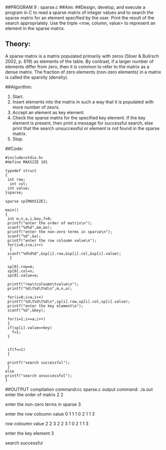 ##PROGRAM 9 : sparse.c
##Aim:
##Design, develop, and execute a program in C to read a sparse matrix of integer values and to search the sparse matrix for an element specified by the user. Print the result of the search appropriately. Use the triple <row, column, value> to represent an element in the sparse matrix.

## Theory:
A sparse matrix is a matrix populated primarily with zeros (Stoer & Bulirsch 2002, p. 619) as elements of the table. By contrast, if a larger number of elements differ from zero, then it is common to refer to the matrix as a dense matrix. The fraction of zero elements (non-zero elements) in a matrix is called the sparsity (density).


##Algorithm:
1. Start.
2. Insert elements into the matrix in such a way that it is populated with more number of zeors.
3. Accept an element as key element.
4. Check the sparse matrix for the specified key element. If the key element is present, then print a message for successful search, else print that the search unsuccessful or element is not found in the sparse matrix.
5. Stop.

##Code:

    #include<stdio.h>
    #define MAXSIZE 101

    typedef struct
    {
     int row;
      int col;
     int value;
    }sparse;

    sparse sp[MAXSIZE];

    main()
    {
     int m,n,a,i,key,f=0;
     printf("enter the order of matrix\n");
     scanf("%d%d",&m,&n);
     printf("enter the non-zero terms in sparse\n");
     scanf("%d",&a);
     printf("enter the row coloumn value\n");
     for(i=0;i<a;i++) 
      {
     scanf("%d%d%d",&sp[i].row,&sp[i].col,&sp[i].value);
      }

     sp[0].row=m;
     sp[0].col=n;
     sp[0].value=a;

     printf("row\tcoloumn\tvalue\n");
     printf("%d\t%d\t%d\n",m,n,a);

     for(i=0;i<a;i++)
     printf("%d\t%d\t%d\n",sp[i].row,sp[i].col,sp[i].value);
     printf("enter the key element\n");
     scanf("%d",&key);

     for(i=1;i<=a;i++)
     {
     if(sp[i].value==key)
       f=1;
     } 


     if(f==1)
     {

     printf("search successful");
     }
    else  
    printf("search unsuccessful");
    }

##OUTPUT
compilation command:cc sparse.c
output command: ./a.out
enter the order of matrix
2 2

enter the non-zero terms in sparse
3

enter the row coloumn value
0 1 1
1 0 2
1 1 3

row	coloumn	value
2	2	3
2	2	3
1	0	2
1	1	3

enter the key element
3

search successful





